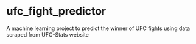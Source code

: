 # ufc_fight_predictor
A machine learning project to predict the winner of UFC fights using data scraped from UFC-Stats website

